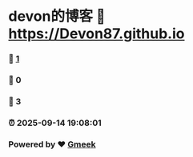 # devon的博客 :link: https://Devon87.github.io 
### :page_facing_up: [1](https://Devon87.github.io/tag.html) 
### :speech_balloon: 0 
### :hibiscus: 3 
### :alarm_clock: 2025-09-14 19:08:01 
### Powered by :heart: [Gmeek](https://github.com/Meekdai/Gmeek)
